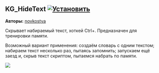 ## KG_HideText [![Установить](http://s43.radikal.ru/i101/1406/15/25aa0cc99cf2.png)](https://github.com/voidmain02/KgScripts/raw/master/scripts/KG_HideText.user.js)
**Авторы:** [novkostya](http://klavogonki.ru/u/#/57333/)

Скрывает набираемый текст, хоткей Ctrl+. Предназначен для тренировки памяти.

Возможный вариант применения: создаём словарь с одним текстом; набираем текст несколько раз, пытаясь запомнить; запускаем ещё заезд и, скрыв текст скриптом, пытаемся набрать по памяти. 

![](http://s020.radikal.ru/i720/1406/3e/18b73149e5a0.png)

